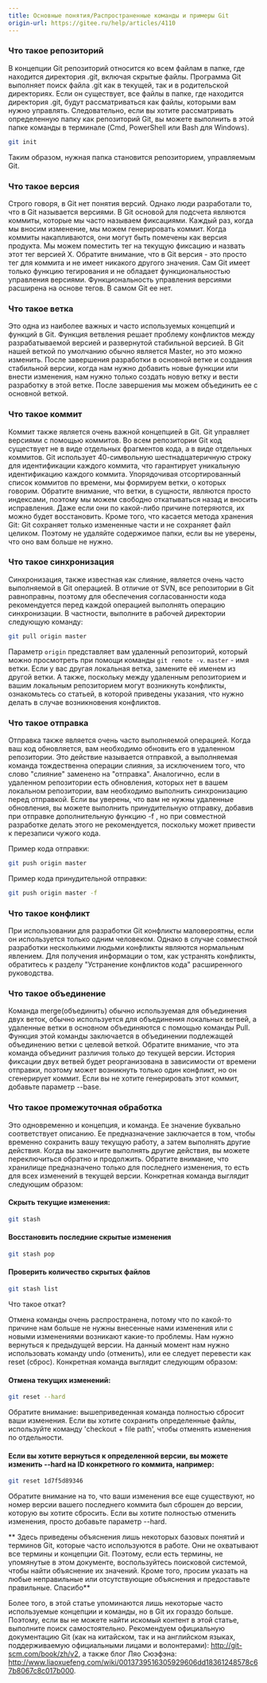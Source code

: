 ```yaml
---
title: Основные понятия/Распространенные команды и примеры Git
origin-url: https://gitee.ru/help/articles/4110
---
```


### **Что такое репозиторий**

В концепции Git репозиторий относится ко всем файлам в папке, где находится директория .git, включая скрытые файлы. Программа Git выполняет поиск файла .git как в текущей, так и в родительской директориях. Если он существует, все файлы в папке, где находится директория .git, будут рассматриваться как файлы, которыми вам нужно управлять. Следовательно, если вы хотите рассматривать определенную папку как репозиторий Git, вы можете выполнить в этой папке команды в терминале (Cmd, PowerShell или Bash для Windows).

```bash
git init
```

Таким образом, нужная папка становится репозиторием, управляемым Git.

### **Что такое версия**

Строго говоря, в Git нет понятия версий. Однако люди разработали то, что в Git называется версиями. В Git основой для подсчета являются коммиты, которые мы часто называем фиксациями. Каждый раз, когда мы вносим изменение, мы можем генерировать коммит. Когда коммиты накапливаются, они могут быть помечены как версия продукта. Мы можем поместить тег на текущую фиксацию и назвать этот тег версией X. Обратите внимание, что в Git версия - это просто тег для коммита и не имеет никакого другого значения. Сам Git имеет только функцию тегирования и не обладает функциональностью управления версиями. Функциональность управления версиями расширена на основе тегов. В самом Git ее нет.

### Что такое ветка

Это одна из наиболее важных и часто используемых концепций и функций в Git. Функция ветвления решает проблему конфликтов между разрабатываемой версией и развернутой стабильной версией. В Git нашей веткой по умолчанию обычно является Master, но это можно изменить. После завершения разработки в основной ветке и создания стабильной версии, когда нам нужно добавить новые функции или внести изменения, нам нужно только создать новую ветку и вести разработку в этой ветке. После завершения мы можем объединить ее с основной веткой.

### Что такое коммит

Коммит также является очень важной концепцией в Git. Git управляет версиями с помощью коммитов. Во всем репозитории Git код существует не в виде отдельных фрагментов кода, а в виде отдельных коммитов. Git использует 40-символьную шестнадцатеричную строку для идентификации каждого коммита, что гарантирует уникальную идентификацию каждого коммита. Упорядочивая отсортированный список коммитов по времени, мы формируем ветки, о которых говорим. Обратите внимание, что ветки, в сущности, являются просто индексами, поэтому мы можем свободно откатываться назад и вносить исправления. Даже если они по какой-либо причине потеряются, их можно будет восстановить. Кроме того, что касается метода хранения Git: Git сохраняет только измененные части и не сохраняет файл целиком. Поэтому не удаляйте содержимое папки, если вы не уверены, что оно вам больше не нужно.

### Что такое синхронизация

Синхронизация, также известная как слияние, является очень часто выполняемой в Git операцией. В отличие от SVN, все репозитории в Git равноправны, поэтому для обеспечения согласованности кода рекомендуется перед каждой операцией выполнять операцию синхронизации. В частности, выполните в рабочей директории следующую команду:

```bash
git pull origin master
```

Параметр `origin` представляет вам удаленный репозиторий, который можно просмотреть при помощи команды `git remote -v`. `master` - имя ветки. Если у вас другая локальная ветка, замените её именем из другой ветки. А также, поскольку между удаленным репозиторием и вашим локальным репозиторием могут возникнуть конфликты, ознакомьтесь со статьей, в которой приведены указания, что нужно делать в случае возникновения конфликтов.

### Что такое отправка

Отправка также является очень часто выполняемой операцией. Когда ваш код обновляется, вам необходимо обновить его в удаленном репозитории. Это действие называется отправкой, а выполняемая команда тождественна операции слияния, за исключением того, что слово "слияние" заменено на "отправка". Аналогично, если в удаленном репозитории есть обновления, которых нет в вашем локальном репозитории, вам необходимо выполнить синхронизацию перед отправкой. Если вы уверены, что вам не нужны удаленные обновления, вы можете выполнить принудительную отправку, добавив при отправке дополнительную функцию -f , но  при совместной разработке делать этого не рекомендуется, поскольку может привести к перезаписи чужого кода.

Пример кода отправки:

```bash
git push origin master
```

Пример кода принудительной отправки:

```bash
git push origin master -f
```

### Что такое конфликт

При использовании для разработки Git конфликты маловероятны, если он используется только одним человеком. Однако в случае совместной разработки несколькими людьми конфликты являются нормальным явлением. Для получения информации о том, как устранять конфликты, обратитесь к разделу "Устранение конфликтов кода" расширенного руководства.

### Что такое объединение

Команда merge(объединить) обычно используемая для объединения двух веток, обычно используется для объединения локальных ветвей, а удаленные ветки в основном объединяются с помощью команды Pull. Функция этой команды заключается в объединении подлежащей объединению ветки с целевой веткой. Обратите внимание, что эта команда объединит различия только до текущей версии. История фиксации двух ветвей будет реорганизована в зависимости от времени отправки, поэтому может возникнуть только один конфликт, но он сгенерирует коммит. Если вы не хотите генерировать этот коммит, добавьте параметр --base.

### Что такое промежуточная обработка

Это одновременно и концепция, и команда. Ее значение буквально соответствует описанию. Ее предназначение заключается в том, чтобы временно сохранить вашу текущую работу, а затем выполнять другие действия. Когда вы закончите выполнять другие действия, вы можете переключиться обратно и продолжить. Обратите внимание, что хранилище предназначено только для последнего изменения, то есть для всех изменений в текущей версии. Конкретная команда выглядит следующим образом:

#### **Скрыть текущие изменения:**

```bash
git stash
```

#### **Восстановить последние скрытые изменения**

```bash
git stash pop
```

#### **Проверить количество скрытых файлов**

```bash
git stash list
```

Что такое откат?

Отмена команды очень распространена, потому что по какой-то причине нам больше не нужны внесенные нами изменения или с новыми изменениями возникают какие-то проблемы. Нам нужно вернуться к предыдущей версии. На данный момент нам нужно использовать команду undo (отменить), или ее следует перевести как reset (сброс). Конкретная команда выглядит следующим образом:

#### **Отмена текущих изменений:**

```bash
git reset --hard
```

Обратите внимание: вышеприведенная команда полностью сбросит ваши изменения. Если вы хотите сохранить определенные файлы, используйте команду 'checkout + file path', чтобы отменять изменения по отдельности.

#### Если вы хотите вернуться к определенной версии, вы можете изменить --hard на ID  конкретного го коммита, например:

```bash
git reset 1d7f5d89346
```

Обратите внимание на то, что ваши изменения все еще существуют, но номер версии вашего последнего коммита был сброшен до версии, которую вы хотите сбросить. Если вы хотите полностью отменить изменения, просто добавьте параметр --hard.

** Здесь приведены объяснения  лишь некоторых базовых понятий и терминов Git, которые часто используются в работе. Они не охватывают все термины и концепции Git. Поэтому, если есть термины, не упомянутые в этом документе, воспользуйтесь поисковой системой, чтобы найти объяснение их значений. Кроме того, просим указать на любые неправильные или отсутствующие объяснения и предоставьте правильные. Спасибо**

Более того, в этой статье упоминаются лишь некоторые часто используемые концепции и команды, но в Git их гораздо больше. Поэтому, если вы не можете найти искомый контент в этой статье, выполните поиск самостоятельно. Рекомендуем официальную документацию Git (как на китайском, так и на английском языках, поддерживаемую официальными лицами и волонтерами): http://git-scm.com/book/zh/v2, а также блог Ляо Сюэфэна: http://www.liaoxuefeng.com/wiki/0013739516305929606dd18361248578c67b8067c8c017b000.